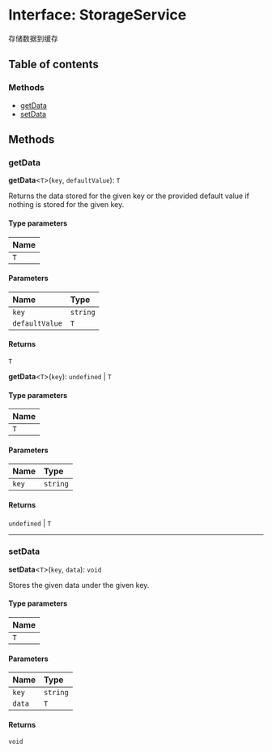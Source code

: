 # Interface: StorageService

存储数据到缓存

## Table of contents

### Methods

* [getData](/en/auto-docs/playground-react/interfaces/StorageService.md#getdata)
* [setData](/en/auto-docs/playground-react/interfaces/StorageService.md#setdata)

## Methods

### getData

**getData**<`T`>(`key`, `defaultValue`): `T`

Returns the data stored for the given key or the provided default value if nothing is stored for the given key.

#### Type parameters

| Name |
| :------ |
| `T` |

#### Parameters

| Name | Type |
| :------ | :------ |
| `key` | `string` |
| `defaultValue` | `T` |

#### Returns

`T`

**getData**<`T`>(`key`): `undefined` | `T`

#### Type parameters

| Name |
| :------ |
| `T` |

#### Parameters

| Name | Type |
| :------ | :------ |
| `key` | `string` |

#### Returns

`undefined` | `T`

***

### setData

**setData**<`T`>(`key`, `data`): `void`

Stores the given data under the given key.

#### Type parameters

| Name |
| :------ |
| `T` |

#### Parameters

| Name | Type |
| :------ | :------ |
| `key` | `string` |
| `data` | `T` |

#### Returns

`void`
